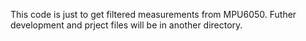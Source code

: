 This code is just to get filtered measurements from MPU6050.
Futher development and prject files will be in another directory.
